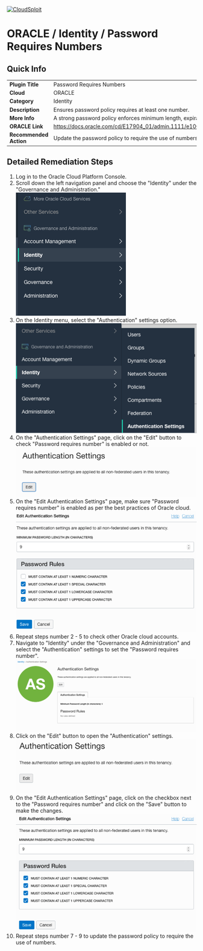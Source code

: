 [![CloudSploit](https://cloudsploit.com/img/logo-new-big-text-100.png "CloudSploit")](https://cloudsploit.com)

# ORACLE / Identity / Password Requires Numbers

## Quick Info

| | |
|-|-|
| **Plugin Title** | Password Requires Numbers |
| **Cloud** | ORACLE |
| **Category** | Identity |
| **Description** | Ensures password policy requires at least one number. |
| **More Info** | A strong password policy enforces minimum length, expirations, reuse, and symbol usage. |
| **ORACLE Link** | https://docs.oracle.com/cd/E17904_01/admin.1111/e10029/pwdpolicies.htm#OIDAG2472 |
| **Recommended Action** | Update the password policy to require the use of numbers. |

## Detailed Remediation Steps
1. Log in to the Oracle Cloud Platform Console.
2. Scroll down the left navigation panel and choose the "Identity" under the "Governance and Administration." </br> <img src="/resources/oracle/identity/password-requires-numbers/step2.png"/>
3. On the Identity menu, select the "Authentication" settings option.</br> <img src="/resources/oracle/identity/password-requires-numbers/step3.png"/>
4. On the "Authentication Settings" page, click on the "Edit" button to check "Password requires number" is enabled or not.</br> <img src="/resources/oracle/identity/password-requires-numbers/step4.png"/>
5. On the "Edit Authentication Settings" page, make sure "Password requires number" is enabled as per the best practices of Oracle cloud.</br> <img src="/resources/oracle/identity/password-requires-numbers/step5.png"/>
6. Repeat steps number 2 - 5 to check other Oracle cloud accounts.</br>
7. Navigate to "Identity" under the "Governance and Administration" and select the "Authentication" settings to set the "Password requires number".</br> <img src="/resources/oracle/identity/password-requires-numbers/step7.png"/>
8. Click on the "Edit" button to open the "Authentication" settings.</br> <img src="/resources/oracle/identity/password-requires-numbers/step8.png"/>
9. On the "Edit Authentication Settings" page, click on the checkbox next to the "Password requires number" and click on the "Save" button to make the changes.</br> <img src="/resources/oracle/identity/password-requires-numbers/step9.png"/>
10. Repeat steps number 7 - 9 to update the password policy to require the use of numbers. </br>

